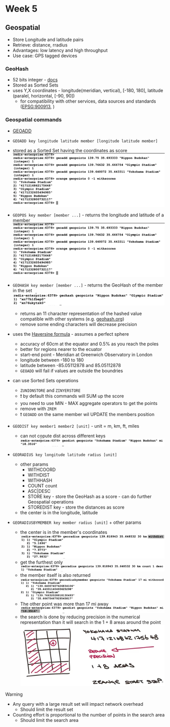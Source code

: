 # Week 5

## Geospatial
- Store Longitude and latitude pairs
- Retrieve: distance, rradius
- Advantages: low latency and high throughput
- Use case: GPS tagged devices

### GeoHash
- 52 bits integer - [docs](https://en.wikipedia.org/wiki/Geohash)
- Stored as Sorted Sets
- uses Y,X coordinates - longitude(meridian, vertical), [-180, 180], latitude (paralel, horizontal, [-90, 90])
    - for compatibility with other services, data sources and standards ([EPSG:900913](https://epsg.io/900913), )

### Geospatial commands
- [GEOADD](https://redis.io/docs/latest/commands/geoadd/)
- `GEOADD key longitude latitude member [longitude latitude member]`
- stored as a Sorted Set having the coordinates as score
![alt text](media/image-18.png)

- `GEOPOS key member [member ...]` - returns the longitude and latitude of a member
![get member position](media/image-19.png)
- `GEOHASH key member [member ...]` - returns the GeoHash of the member in the set
![alt text](media/image-20.png)
    - returns an 11 character representation of the hashed value compatible with other systems (e.g. [geohash.org](http://geohash.org/xn77h1fbep0))
    - remove some ending characters will decrease precision
- uses the [Haversine formula](https://en.wikipedia.org/wiki/Haversine_formula) - assumes a perfect sphere
    - accuracy of 60cm at the equator and 0.5% as you reach the poles
    - better for regions nearer to the ecuator
    - start-end point - Meridian at Greenwich Observatory in London
    - longitude between -180 to 180
    - latitude between -85.05112878 and 85.05112878
    - `GEOADD` will fail if values are outside the boundries
- can use Sorted Sets operations
    - `ZUNIONSTORE` and `ZINYERSTORE`
    - :exclamation: by default this commands will SUM up the score
    - you need to use MIN - MAX aggregate operators to get the points
    - remove with `ZREM`
    - :exclamation: `GEOADD` on the same member wil UPDATE the members position

- `GEODIST key member1 member2 [unit]` - unit = m, km, ft, miles
    - can not copute dist across different keys
![alt text](media/image-21.png)

- `GEORADIUS key longitude latitude radius [unit]`
    - other params 
        - WITHCOORD
        - WITHDIST
        - WITHHASH
        - COUNT count
        - ASC|DESC
        - STORE key - store the GeoHash as a score - can do further Geospatial operations
        - STOREDIST key - store the distances as score
    - the center is in the longitude, latitude
- `GEORADIUSBYMEMBER key member radius [unit]` + other params
    - the center is in the member's coordinates
![alt text](media/image-22.png)
    - get the furthest only
![alt text](media/image-23.png)
    - the member itself is also returned
    ![alt text](media/image-24.png)
    - The other point was more than 17 mi away
    ![alt text](media/image-25.png)
    - the search is done by reducing precision in the numerical representation than it will search in the 1 + 8 areas around the point
    ![alt text](media/image-26.png)

> [!WARNING]
> - Any query with a large result set will impact network overhead 
>   - Should limit the result set
> - Counting effort is proportional to the number of points in the search area
>   - Should limit the search area